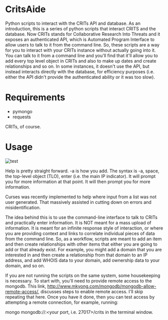 # CritsAide
Python scripts to interact with the CRITs API and database. As an introduction, this is a series of python scripts that interact CRITS and the database.  Now CRITs stands for Collaborative Research Into Threats and it exposes an authenticated API, which is Automated Program Interface to allow users to talk to it from the command line.  So, these scripts are a way for you to interact with your CRITs instance without actually going into it.  You can talk to it from a command line and you'll find that it'll allow you to add every top level object in CRITs and also to make up dates and create relationships and so on.  In some instances, it doesn't use the API, but instead interacts directly with the database, for efficiency purposes (i.e. either the API didn't provide the authenticated ability or it was too slow).  

# Requirements
* pymongo
* requests

CRITs, of course.

# Usage
![test](https://github.com/corumir/CritsAide/blob/master/images/help.png)

Help is pretty straight forward.  -a is how you add.  The syntax is -a, space, the top-level object (TLO), enter (i.e. the main IP indicator). It will prompt you for more information at that point.  It will then prompt you for more information.  

Curses was recently implemented to help where input from a list was not user generated.  That massively assisted in cutting down on errors and misidentification.

The idea behind this is to use the command-line interface to talk to CRITs and practically enter information.  It is NOT meant for a mass upload of information.  It is meant for an infinite response style of interaction, or where you are providing context and links to correlate individual pieces of data from the command line.  So, as a workflow, scripts are meant to add an item and then create relationships with other items that either you are going to add or that already exist.  For example, you might add a domain that you are interested in and then create a relationship from that domain to an IP address, and add WHOIS data to your domain, add ownership data to your domain, and so on.  

If you are not running the scripts on the same system, some housekeeping is necessary. To start with, you'll need to provide remote access to the mongodb. This link, http://www.mkyong.com/mongodb/mongodb-allow-remote-access/, discusses steps to enable remote access. I'll skip repeating that here. Once you have it done, then you can test access by attempting a remote connection, for example, running:

mongo mongodb://<your ip address>:<your port, i.e. 27017>/crits
in the terminal window.
